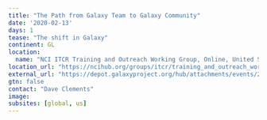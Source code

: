 ```yaml
---
title: "The Path from Galaxy Team to Galaxy Community"
date: '2020-02-13'
days: 1
tease: "The shift in Galaxy"
continent: GL
location:
  name: "NCI ITCR Training and Outreach Working Group, Online, United States"
location_url: "https://ncihub.org/groups/itcr/training_and_outreach_working_group_teleconference"
external_url: "https://depot.galaxyproject.org/hub/attachments/events/2020-02-itcr-tow/itcr-tow-2020-02-galaxy-community-efforts.pdf"
gtn: false
contact: "Dave Clements"
image: 
subsites: [global, us]
---
```

